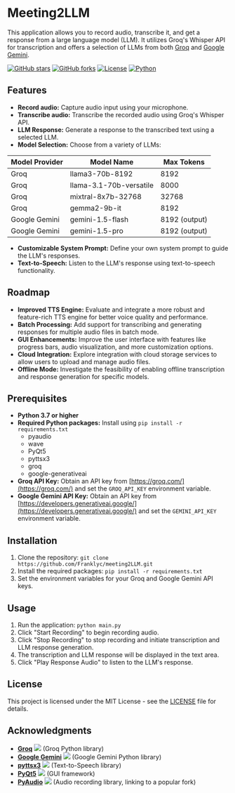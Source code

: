 # Meeting2LLM

This application allows you to record audio, transcribe it, and get a response from a large language model (LLM). It utilizes Groq's Whisper API for transcription and offers a selection of LLMs from both [Groq](https://groq.com/) and [Google Gemini](https://developers.generativeai.google/).

[![GitHub stars](https://img.shields.io/github/stars/your-username/meeting2LLM?style=social)](https://github.com/your-username/meeting2LLM)
[![GitHub forks](https://img.shields.io/github/forks/your-username/meeting2LLM?style=social)](https://github.com/your-username/meeting2LLM/fork)
[![License](https://img.shields.io/badge/License-MIT-blue.svg)](https://opensource.org/licenses/MIT)
[![Python](https://img.shields.io/badge/python-3.7+-blue.svg)](https://www.python.org/)

## Features

* **Record audio:** Capture audio input using your microphone.
* **Transcribe audio:** Transcribe the recorded audio using Groq's Whisper API.
* **LLM Response:** Generate a response to the transcribed text using a selected LLM.
* **Model Selection:** Choose from a variety of LLMs:

| Model Provider | Model Name                | Max Tokens |
|----------------|---------------------------|------------|
| Groq           | llama3-70b-8192          | 8192       |
| Groq           | llama-3.1-70b-versatile   | 8000       |
| Groq           | mixtral-8x7b-32768       | 32768      |
| Groq           | gemma2-9b-it             | 8192       |
| Google Gemini | gemini-1.5-flash         | 8192 (output)      |
| Google Gemini | gemini-1.5-pro           | 8192 (output)      |

* **Customizable System Prompt:** Define your own system prompt to guide the LLM's responses.
* **Text-to-Speech:** Listen to the LLM's response using text-to-speech functionality.

## Roadmap

* **Improved TTS Engine:** Evaluate and integrate a more robust and feature-rich TTS engine for better voice quality and performance.
* **Batch Processing:** Add support for transcribing and generating responses for multiple audio files in batch mode.
* **GUI Enhancements:** Improve the user interface with features like progress bars, audio visualization, and more customization options.
* **Cloud Integration:** Explore integration with cloud storage services to allow users to upload and manage audio files.
* **Offline Mode:** Investigate the feasibility of enabling offline transcription and response generation for specific models.

## Prerequisites

* **Python 3.7 or higher**
* **Required Python packages:** Install using `pip install -r requirements.txt`
    * pyaudio
    * wave
    * PyQt5
    * pyttsx3
    * groq
    * google-generativeai
* **Groq API Key:** Obtain an API key from [https://groq.com/](https://groq.com/) and set the `GROQ_API_KEY` environment variable.
* **Google Gemini API Key:** Obtain an API key from [https://developers.generativeai.google/](https://developers.generativeai.google/) and set the `GEMINI_API_KEY` environment variable.

## Installation

1. Clone the repository: `git clone https://github.com/Franklyc/meeting2LLM.git`
2. Install the required packages: `pip install -r requirements.txt`
3. Set the environment variables for your Groq and Google Gemini API keys.

## Usage

1. Run the application: `python main.py`
2. Click "Start Recording" to begin recording audio.
3. Click "Stop Recording" to stop recording and initiate transcription and LLM response generation.
4. The transcription and LLM response will be displayed in the text area.
5. Click "Play Response Audio" to listen to the LLM's response.

## License

This project is licensed under the MIT License - see the [LICENSE](LICENSE) file for details.

## Acknowledgments

* **[Groq](https://groq.com/)** <a href='https://github.com/groq/groq-python'><img src='https://img.shields.io/github/stars/groq/groq-python'></a> (Groq Python library)
* **[Google Gemini](https://developers.generativeai.google/)** <a href='https://github.com/google-gemini/generative-ai-python'><img src='https://img.shields.io/github/stars/google-gemini/generative-ai-python'></a> (Google Gemini Python library)
* **[pyttsx3](https://pyttsx3.readthedocs.io/en/latest/)** <a href='https://github.com/nateshmbhat/pyttsx3'><img src='https://img.shields.io/github/stars/nateshmbhat/pyttsx3'></a> (Text-to-Speech library)
* **[PyQt5](https://pypi.org/project/PyQt5/)** <a href='[https://github.com/riverbankcomputing/pyqt](https://github.com/pyqt/python-qt5)'><img src='https://img.shields.io/github/stars/pyqt/python-qt5'></a> (GUI framework)
* **[PyAudio](https://pypi.org/project/PyAudio/)** <a href='https://github.com/intxcc/pyaudio_portaudio'><img src='https://img.shields.io/github/stars/intxcc/pyaudio_portaudio'></a> (Audio recording library, linking to a popular fork) 
